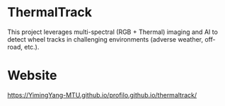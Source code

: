 # ThermalTrack
This project leverages multi-spectral (RGB + Thermal) imaging and AI to detect wheel tracks in challenging environments (adverse weather, off-road, etc.). 

# Website
https://YimingYang-MTU.github.io/profilo.github.io/thermaltrack/
